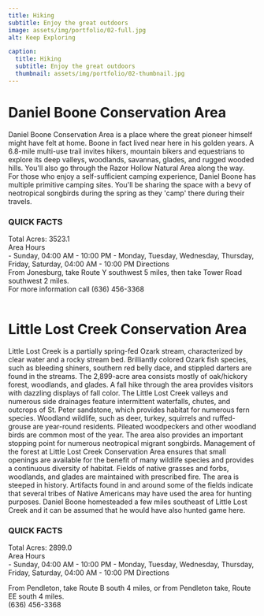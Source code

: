 ```yaml
---
title: Hiking
subtitle: Enjoy the great outdoors
image: assets/img/portfolio/02-full.jpg
alt: Keep Exploring

caption:
  title: Hiking
  subtitle: Enjoy the great outdoors
  thumbnail: assets/img/portfolio/02-thumbnail.jpg
---
```

<h1>Daniel Boone Conservation Area</h1>

Daniel Boone Conservation Area is a place where the great pioneer himself might have felt at
home. Boone in fact lived near here in his golden years. A 6.8-mile multi-use trail invites hikers,
mountain bikers and equestrians to explore its deep valleys, woodlands, savannas, glades, and
rugged wooded hills. You'll also go through the Razor Hollow Natural Area along the way. For
those who enjoy a self-sufficient camping experience, Daniel Boone has multiple primitive
camping sites. You'll be sharing the space with a bevy of neotropical songbirds during the
spring as they 'camp' there during their travels.<br>

<h3>QUICK FACTS</h3>
Total Acres: 3523.1<br>
Area Hours<br>
- Sunday, 04:00 AM - 10:00 PM
- Monday, Tuesday, Wednesday, Thursday, Friday, Saturday, 04:00 AM - 10:00 PM
Directions<br>
From Jonesburg, take Route Y southwest 5 miles, then take Tower Road southwest 2 miles.<br>
For more information call
(636) 456-3368<br><br>

<h1>Little Lost Creek Conservation Area</h2>
Little Lost Creek is a partially spring-fed Ozark stream, characterized by clear water and a rocky
stream bed. Brilliantly colored Ozark fish species, such as bleeding shiners, southern red belly
dace, and stippled darters are found in the streams. The 2,899-acre area consists mostly of
oak/hickory forest, woodlands, and glades. A fall hike through the area provides visitors with
dazzling displays of fall color. The Little Lost Creek valleys and numerous side drainages feature
intermittent waterfalls, chutes, and outcrops of St. Peter sandstone, which provides habitat for
numerous fern species. Woodland wildlife, such as deer, turkey, squirrels and ruffed-grouse are
year-round residents. Pileated woodpeckers and other woodland birds are common most of the
year. The area also provides an important stopping point for numerous neotropical migrant
songbirds. Management of the forest at Little Lost Creek Conservation Area ensures that small
openings are available for the benefit of many wildlife species and provides a continuous
diversity of habitat. Fields of native grasses and forbs, woodlands, and glades are maintained
with prescribed fire. The area is steeped in history. Artifacts found in and around some of the
fields indicate that several tribes of Native Americans may have used the area for hunting
purposes. Daniel Boone homesteaded a few miles southeast of Little Lost Creek and it can be
assumed that he would have also hunted game here.<br>
<h3>QUICK FACTS</h3>
Total Acres: 2899.0<br>
Area Hours<br>
- Sunday, 04:00 AM - 10:00 PM
- Monday, Tuesday, Wednesday, Thursday, Friday, Saturday, 04:00 AM - 10:00 PM
Directions<br>

From Pendleton, take Route B south 4 miles, or from Pendleton take, Route EE south 4 miles.<br>
(636) 456-3368
